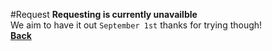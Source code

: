 #Request
**Requesting is currently unavailble**<br />
We aim to have it out `September 1st` thanks for trying though!<br />
**[Back](https://dynocc.tk/)** 
